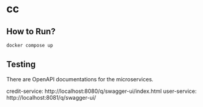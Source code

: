 # cc

## How to Run?
```bash
docker compose up
```

## Testing
There are OpenAPI documentations for the microservices.

credit-service: http://localhost:8080/q/swagger-ui/index.html
user-service: http://localhost:8081/q/swagger-ui/